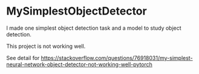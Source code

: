 # MySimplestObjectDetector
I made one simplest object detection task and a model to study object detection.

This project is not working well.

See detail for https://stackoverflow.com/questions/76918031/my-simplest-neural-network-object-detector-not-working-well-pytorch
